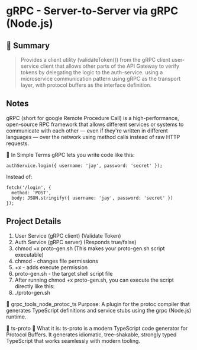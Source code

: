 # gRPC - Server-to-Server via gRPC (Node.js)

## 🧠 Summary

> Provides a client utility (validateToken()) from the gRPC client user-service client that allows other parts of the API Gateway
> to verify tokens by delegating the logic to the auth-service. using a microservice communication pattern using gRPC as the
> transport layer, with protocol buffers as the interface definition.

## Notes

gRPC (short for google Remote Procedure Call) is a high-performance, open-source RPC framework that allows different services or
systems to communicate with each other — even if they're written in different languages — over the network using method calls
instead of raw HTTP requests.

🧠 In Simple Terms gRPC lets you write code like this:

```
authService.login({ username: 'jay', password: 'secret' });
```

Instead of:

```
fetch('/login', {
  method: 'POST',
  body: JSON.stringify({ username: 'jay', password: 'secret' })
});
```

## Project Details

1. User Service (gRPC client) (Validate Token)
2. Auth Service (gRPC server) (Responds true/false)
3. chmod +x proto-gen.sh (This makes your proto-gen.sh script executable)
4. chmod - changes file permissions
5. +x - adds execute permission
6. proto-gen.sh - the target shell script file
7. After running chmod +x proto-gen.sh, you can execute the script directly like this:
8. ./proto-gen.sh

🔹 grpc_tools_node_protoc_ts Purpose: A plugin for the protoc compiler that generates TypeScript definitions and service stubs
using the grpc (Node.js) runtime.

🔹 ts-proto 🧠 What it is: ts-proto is a modern TypeScript code generator for Protocol Buffers. It generates idiomatic,
tree-shakable, strongly typed TypeScript that works seamlessly with modern tooling.
